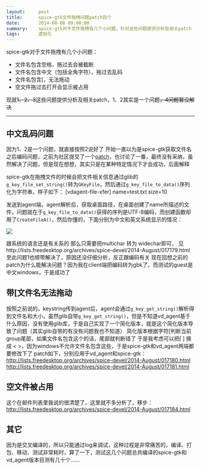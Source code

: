 ```yaml
---
layout:     post
title:      spice-gtk文件拖拽问题patch四个
date:       2014-08-08 09:00:00
summary:    spice-gtk对于文件拖拽有几个小问题，针对这些问题提供分析及相关patch
tags:       虚拟化
---
```


spice-gtk对于文件拖拽有几个小问题：

 - 文件名包含空格，拖过去会被截断
 - 文件名包含中文（包括全角字符），拖过去乱码
 - 文件名包含[，无法拖动
 - 空文件拖过去打开会显示被占用

现就~~1、2、3~~这些问题提供分析及相关patch，1、2其实是一个问题~~，4问题暂没解决~~


----------


**中文乱码问题**
-------------

因为1、2是一个问题，就直接按照2说好了
开始一直以为是spice-gtk获取文件名之后编码问题，之前为社区提交了一个[patch][1]，也讨论了一番，最终没有采纳，虽然解决了问题，但是现在想想，其实只是在某种特定情况下才会成功，后面解释

spice-gtk在拖拽文件的时候会把文件相关信息通过glib的`g_key_file_set_string()`转为`GKeyFile`，然后通过`g_key_file_to_data()`序列化为字符串，样子如下：
[vdagent-file-xfer]
name=test.txt
size=10

发送到agent端，agent解析后，获取桌面路径，在桌面创建了name所描述的文件，问题就在于`g_key_file_to_data()`获得的序列是UTF-8编码，而创建函数却用了`CreateFileA()`，然后你懂的，下面分别为中文和英文系统显示的情况：

![](http://int64ago.qiniudn.com/2014/08/10/5d37e86b-1ff2-11e4-8bf4-4f12170170a3.jpg)

跟系统的语言还是有关系的
那么只需要把multichar 转为 widechar即可，
见http://lists.freedesktop.org/archives/spice-devel/2014-August/017179.html
至此问题1也顺带解决了，原因还没仔细分析，反正跟编码有关
现在回想之前的patch为什么能解决问题？因为我在client端把编码转为gbk了，而测试的guest是中文windows，于是成功了

**带[文件名无法拖动**
-----------

按照之前说的，keystring传到agent后，agent会通过`g_key_get_string()`解析得到文件名和大小，虽然glib自带`g_key_get_string()`，但是不知道vd_agent基于什么原因，没有使用glib库，于是自己实现了一个简化版本，就是这个简化版本导致了问题（其实glib自带的有没有问题我也不知道）
简化版本根据字符[判断当前group尾部，如果文件名包含这个的话，尾部就判断错了
于是我考虑可以把[ ] 换成 < >，因为windows不允许文件名包含这些，于是spice-gtk和vd_agent两端都要修改下了
patch如下，分别应用于vd_agent和spice-gtk：
http://lists.freedesktop.org/archives/spice-devel/2014-August/017180.html
http://lists.freedesktop.org/archives/spice-devel/2014-August/017181.html

**空文件被占用**
------------
这个在邮件列表里我说的很清楚了，这里就不多分析了，移步：
http://lists.freedesktop.org/archives/spice-devel/2014-August/017184.html

**其它**
--

因为是交叉编译的，所以只能通过log来调试，这种过程是非常痛苦的，编译、打包、移动、测试非常耗时，算了一下，测试这几个问题总共编译的spice-gtk和vd_agent版本目测有几十个……

  [1]: http://lists.freedesktop.org/archives/spice-devel/2014-February/016156.html
